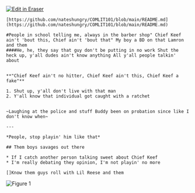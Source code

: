 [![Edit in Eraser](https://firebasestorage.googleapis.com/v0/b/second-petal-295822.appspot.com/o/images%2Fgithub%2FOpen%20in%20Eraser.svg?alt=media&token=968381c8-a7e7-472a-8ed6-4a6626da5501)](https://app.eraser.io/workspace/WuTB7sElG2BJDASZv7bS)
```
[﻿https://github.com/nateshungry/COMLIT101/blob/main/README.md](https://github.com/nateshungry/COMLIT101/blob/main/README.md) 
```
```
#People in school telling me, always in the barber shop" Chief Keef ain't 'bout this, Chief ain't 'bout that" My boy a BD on that Lamron and them
####He, he, they say that guy don't be putting in no work Shut the heck up, y'all dudes ain't know anything All y'all people talkin' about
```
```

**"Chief Keef ain't no hitter, Chief Keef ain't this, Chief Keef a fake"**

1. Shut up, y'all don't live with that man
2. Y'all know that individual got caught with a ratchet


~Laughing at the police and stuff Buddy been on probation since like I don't know when~

---

*People, stop playin' him like that*

## Them boys savages out there

* If I catch another person talking sweet about Chief Keef
* I'm really debating they opinion, I'm not playin' no more

[]Know them guys roll with Lil Reese and them 
```
![Figure 1](https://eraser.imgix.net/workspaces/WuTB7sElG2BJDASZv7bS/Yqr2GX5i7MVmgZOCJQHZaUypwK73/---figure---UsD_U92yr-IavOKlza6xrg.svg?ixlib=js-3.7.0 "Figure 1")



 




<!--- Eraser file: https://app.eraser.io/workspace/WuTB7sElG2BJDASZv7bS --->